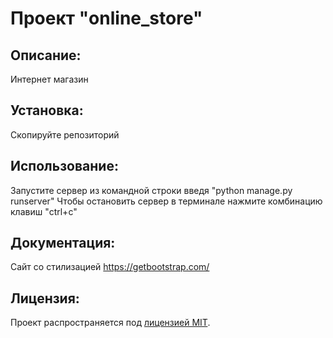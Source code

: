 # Проект "online_store"

## Описание:
Интернет магазин

## Установка:
Скопируйте репозиторий

## Использование:
Запустите сервер из командной строки введя "python manage.py runserver"
Чтобы остановить сервер в терминале нажмите комбинацию клавиш "ctrl+c"

## Документация:
Сайт со стилизацией https://getbootstrap.com/

## Лицензия:
Проект распространяется под [лицензией MIT](LICENSE).